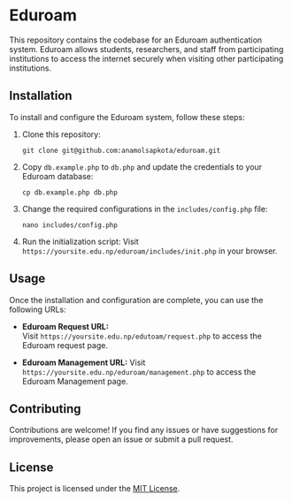 # Eduroam

This repository contains the codebase for an Eduroam authentication system. Eduroam allows students, researchers, and staff from participating institutions to access the internet securely when visiting other participating institutions.

## Installation

To install and configure the Eduroam system, follow these steps:

1. Clone this repository:
    ```
    git clone git@github.com:anamolsapkota/eduroam.git
    ```

2. Copy `db.example.php` to `db.php` and update the credentials to your Eduroam database:
    ```
    cp db.example.php db.php
    ```

3. Change the required configurations in the `includes/config.php` file:
    ```
    nano includes/config.php
    ```

4. Run the initialization script:
    Visit `https://yoursite.edu.np/eduroam/includes/init.php` in your browser.

## Usage

Once the installation and configuration are complete, you can use the following URLs:

- **Eduroam Request URL:**  
  Visit `https://yoursite.edu.np/edutoam/request.php` to access the Eduroam request page.

- **Eduroam Management URL:**
  Visit `https://yoursite.edu.np/eduroam/management.php` to access the Eduroam Management page.

## Contributing

Contributions are welcome! If you find any issues or have suggestions for improvements, please open an issue or submit a pull request.

## License

This project is licensed under the [MIT License](LICENSE).
